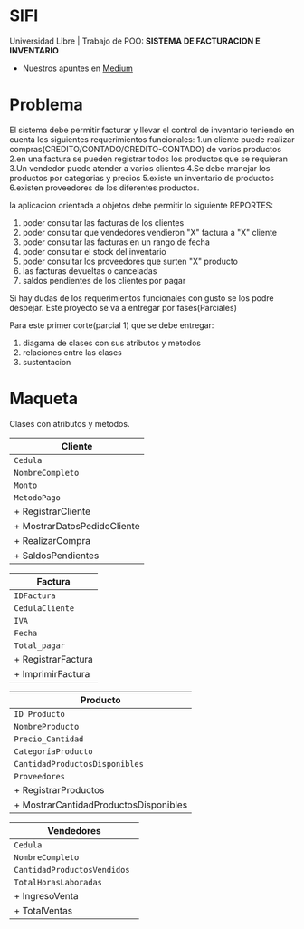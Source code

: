 # SIFI
Universidad Libre | Trabajo de POO: **SISTEMA DE FACTURACION E INVENTARIO**
- Nuestros apuntes en [Medium](https://barrosjss.medium.com/programación-orientada-a-objetos-6ed44a7a1dcf)


# Problema
El sistema debe permitir facturar y llevar el control de inventario teniendo en cuenta los siguientes requerimientos funcionales:
1.un cliente puede realizar compras(CREDITO/CONTADO/CREDITO-CONTADO) de varios productos
2.en una factura se pueden registrar todos los productos que se requieran
3.Un vendedor puede atender a varios clientes
4.Se debe manejar los productos por categorias y precios
5.existe un inventario de productos
6.existen proveedores de los diferentes productos.

la aplicacion orientada a objetos debe permitir lo siguiente REPORTES:
1. poder consultar las facturas de los clientes
2. poder consultar que vendedores vendieron "X" factura a "X" cliente
3. poder consultar las facturas en un rango de fecha
4. poder consultar el stock del inventario
5. poder consultar los proveedores que surten "X" producto
6. las facturas devueltas o canceladas
7. saldos pendientes de los clientes por pagar

Si hay dudas de los requerimientos funcionales con gusto se los podre despejar. 
Este proyecto se va a entregar por fases(Parciales)

Para este primer corte(parcial 1) que se debe entregar:
1. diagama de clases con sus atributos y metodos
2. relaciones entre las clases
3. sustentacion


# Maqueta
Clases con atributos y metodos.

| Cliente |                           
| ------------- |                      
| `Cedula` |                          
| `NombreCompleto` |                 
| `Monto` |                            
| `MetodoPago` |                                                        
| + RegistrarCliente |                
| + MostrarDatosPedidoCliente |       
| + RealizarCompra | 
| + SaldosPendientes |  

| Factura |
| ------------- |
| `IDFactura` | 
| `CedulaCliente` | 
| `IVA` |
| `Fecha` |
| `Total_pagar` |
| + RegistrarFactura |
| + ImprimirFactura |

| Producto |
| ------------- |
| `ID Producto ` | 
| `NombreProducto ` | 
| `Precio_Cantidad ` | 
| `CategoríaProducto ` |
| `CantidadProductosDisponibles ` |
| `Proveedores  ` |
| + RegistrarProductos |
| + MostrarCantidadProductosDisponibles |


| Vendedores |
| ------------- |
| `Cedula ` |
| `NombreCompleto ` | 
| `CantidadProductosVendidos ` |
| `TotalHorasLaboradas  ` |
| + IngresoVenta  |
| + TotalVentas |
